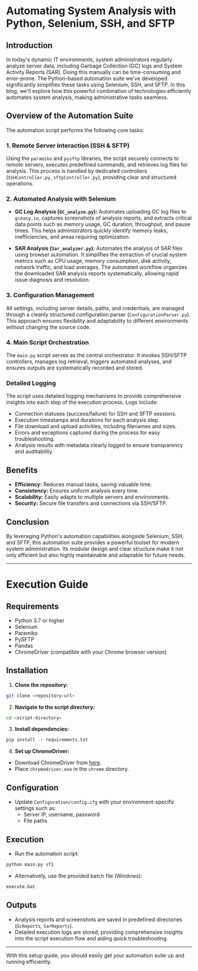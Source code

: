 # Automating System Analysis with Python, Selenium, SSH, and SFTP

## Introduction

In today's dynamic IT environments, system administrators regularly analyze server data, including Garbage Collection (GC) logs and System Activity Reports (SAR). Doing this manually can be time-consuming and error-prone. The Python-based automation suite we've developed significantly simplifies these tasks using Selenium, SSH, and SFTP. In this blog, we'll explore how this powerful combination of technologies efficiently automates system analysis, making administrative tasks seamless.

## Overview of the Automation Suite

The automation script performs the following core tasks:

### 1. Remote Server Interaction (SSH & SFTP)

Using the `paramiko` and `pysftp` libraries, the script securely connects to remote servers, executes predefined commands, and retrieves log files for analysis. This process is handled by dedicated controllers (`SSHController.py`, `sftpController.py`), providing clear and structured operations.

### 2. Automated Analysis with Selenium

- **GC Log Analysis (`GC_analyze.py`):** Automates uploading GC log files to `gceasy.io`, captures screenshots of analysis reports, and extracts critical data points such as memory usage, GC duration, throughput, and pause times. This helps administrators quickly identify memory leaks, inefficiencies, and areas requiring optimization.

- **SAR Analysis (`Sar_analyzer.py`):** Automates the analysis of SAR files using browser automation. It simplifies the extraction of crucial system metrics such as CPU usage, memory consumption, disk activity, network traffic, and load averages. The automated workflow organizes the downloaded SAR analysis reports systematically, allowing rapid issue diagnosis and resolution.

### 3. Configuration Management

All settings, including server details, paths, and credentials, are managed through a cleanly structured configuration parser (`ConfigurationParser.py`). This approach ensures flexibility and adaptability to different environments without changing the source code.

### 4. Main Script Orchestration

The `main.py` script serves as the central orchestrator. It invokes SSH/SFTP controllers, manages log retrieval, triggers automated analyses, and ensures outputs are systematically recorded and stored.

### Detailed Logging

The script uses detailed logging mechanisms to provide comprehensive insights into each step of the execution process. Logs include:

- Connection statuses (success/failure) for SSH and SFTP sessions.
- Execution timestamps and durations for each analysis step.
- File download and upload activities, including filenames and sizes.
- Errors and exceptions captured during the process for easy troubleshooting.
- Analysis results with metadata clearly logged to ensure transparency and auditability.

## Benefits

- **Efficiency:** Reduces manual tasks, saving valuable time.
- **Consistency:** Ensures uniform analysis every time.
- **Scalability:** Easily adapts to multiple servers and environments.
- **Security:** Secure file transfers and connections via SSH/SFTP.

## Conclusion

By leveraging Python's automation capabilities alongside Selenium, SSH, and SFTP, this automation suite provides a powerful toolset for modern system administration. Its modular design and clear structure make it not only efficient but also highly maintainable and adaptable for future needs.

---

# Execution Guide

## Requirements
- Python 3.7 or higher
- Selenium
- Paramiko
- PySFTP
- Pandas
- ChromeDriver (compatible with your Chrome browser version)

## Installation

1. **Clone the repository:**
```bash
git clone <repository-url>
```

2. **Navigate to the script directory:**
```bash
cd <script-directory>
```

3. **Install dependencies:**
```bash
pip install -r requirements.txt
```

4. **Set up ChromeDriver:**
- Download ChromeDriver from [here](https://developer.chrome.com/docs/chromedriver/downloads).
- Place `chromedriver.exe` in the `chrome` directory.

## Configuration

- Update `Configuration/config.cfg` with your environment-specific settings such as:
  - Server IP, username, password
  - File paths

## Execution

- Run the automation script:
```bash
python main.py sf1
```

- Alternatively, use the provided batch file (Windows):
```bash
execute.bat
```

## Outputs
- Analysis reports and screenshots are saved in predefined directories (`GcReports`, `SarReports`).
- Detailed execution logs are stored, providing comprehensive insights into the script execution flow and aiding quick troubleshooting.

---

With this setup guide, you should easily get your automation suite up and running efficiently.

